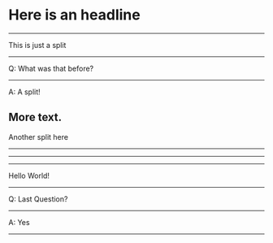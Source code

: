 # Here is an headline

---

This is just a split

---

Q:
What was that before?

---

A:
A split!

More text.
---


Another split here

---

---

---

Hello World!

---
Q:
Last Question?

---

A: Yes

---
